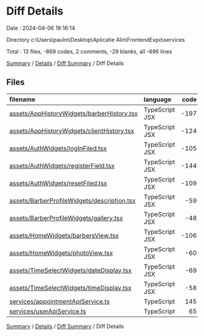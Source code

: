# Diff Details

Date : 2024-04-06 18:16:14

Directory c:\\Users\\paulm\\Desktop\\Aplicatie Alin\\FrontendExpo\\services

Total : 13 files,  -869 codes, 2 comments, -29 blanks, all -896 lines

[Summary](results.md) / [Details](details.md) / [Diff Summary](diff.md) / Diff Details

## Files
| filename | language | code | comment | blank | total |
| :--- | :--- | ---: | ---: | ---: | ---: |
| [assets/AppHistoryWidgets/barberHistory.tsx](/assets/AppHistoryWidgets/barberHistory.tsx) | TypeScript JSX | -197 | 0 | -11 | -208 |
| [assets/AppHistoryWidgets/clientHistory.tsx](/assets/AppHistoryWidgets/clientHistory.tsx) | TypeScript JSX | -124 | 0 | -6 | -130 |
| [assets/AuthWidgets/logInFiled.tsx](/assets/AuthWidgets/logInFiled.tsx) | TypeScript JSX | -105 | 0 | -4 | -109 |
| [assets/AuthWidgets/registerField.tsx](/assets/AuthWidgets/registerField.tsx) | TypeScript JSX | -144 | 0 | -5 | -149 |
| [assets/AuthWidgets/resetFiled.tsx](/assets/AuthWidgets/resetFiled.tsx) | TypeScript JSX | -109 | 0 | -2 | -111 |
| [assets/BarberProfileWidgets/description.tsx](/assets/BarberProfileWidgets/description.tsx) | TypeScript JSX | -59 | 0 | -2 | -61 |
| [assets/BarberProfileWidgets/gallery.tsx](/assets/BarberProfileWidgets/gallery.tsx) | TypeScript JSX | -48 | 0 | -2 | -50 |
| [assets/HomeWidgets/barbersView.tsx](/assets/HomeWidgets/barbersView.tsx) | TypeScript JSX | -106 | 0 | -6 | -112 |
| [assets/HomeWidgets/photoView.tsx](/assets/HomeWidgets/photoView.tsx) | TypeScript JSX | -60 | -1 | -8 | -69 |
| [assets/TimeSelectWidgets/dateDisplay.tsx](/assets/TimeSelectWidgets/dateDisplay.tsx) | TypeScript JSX | -69 | -2 | -3 | -74 |
| [assets/TimeSelectWidgets/timeDisplay.tsx](/assets/TimeSelectWidgets/timeDisplay.tsx) | TypeScript JSX | -58 | 0 | -10 | -68 |
| [services/appointmentApiService.ts](/services/appointmentApiService.ts) | TypeScript | 145 | 1 | 14 | 160 |
| [services/userApiService.ts](/services/userApiService.ts) | TypeScript | 65 | 4 | 16 | 85 |

[Summary](results.md) / [Details](details.md) / [Diff Summary](diff.md) / Diff Details